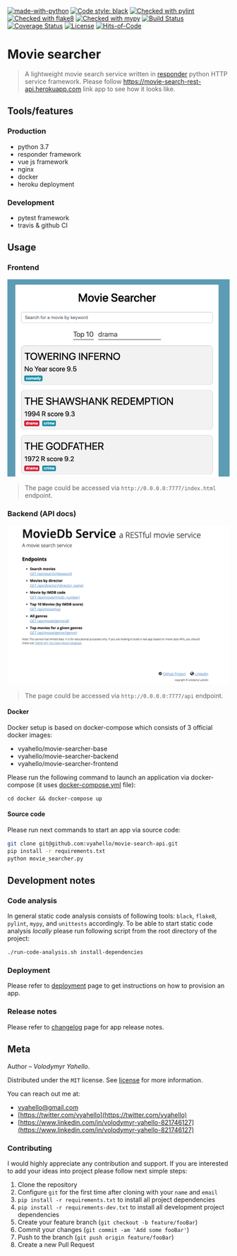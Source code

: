 [![made-with-python](https://img.shields.io/badge/Made%20with-Python-1f425f.svg)](https://www.python.org/)
[![Code style: black](https://img.shields.io/badge/code%20style-black-000000.svg)](https://github.com/psf/black)
[![Checked with pylint](https://img.shields.io/badge/pylint-checked-blue)](https://www.pylint.org)
[![Checked with flake8](https://img.shields.io/badge/flake8-checked-blue)](http://flake8.pycqa.org/)
[![Checked with mypy](http://www.mypy-lang.org/static/mypy_badge.svg)](http://mypy-lang.org/)
[![Build Status](https://travis-ci.org/vyahello/movie-search-api.svg?branch=master)](https://travis-ci.org/vyahello/movie-search-api)
[![Coverage Status](https://coveralls.io/repos/github/vyahello/movie-search-api/badge.svg?branch=master)](https://coveralls.io/github/vyahello/movie-search-api?branch=master)
[![License](https://img.shields.io/badge/license-MIT-green.svg)](LICENSE.md)
[![Hits-of-Code](https://hitsofcode.com/github/vyahello/movie-search-api)](https://hitsofcode.com/view/github/vyahello/movie-search-api)

# Movie searcher
> A lightweight movie search service written in [responder](http://python-responder.org/en/latest/) python HTTP service framework. 
> Please follow https://movie-search-rest-api.herokuapp.com link app to see how it looks like.

## Tools/features

### Production
- python 3.7
- responder framework
- vue js framework
- nginx
- docker 
- heroku deployment

### Development
- pytest framework
- travis & github CI

## Usage

### Frontend

![Screenshot](static/screen/web.png)

> The page could be accessed via `http://0.0.0.0:7777/index.html` endpoint.

### Backend (API docs)

![Screenshot](static/screen/api.png)

> The page could be accessed via `http://0.0.0.0:7777/api` endpoint.

#### Docker

Docker setup is based on docker-compose which consists of 3 official docker images:
- vyahello/movie-searcher-base
- vyahello/movie-searcher-backend  
- vyahello/movie-searcher-frontend

Please run the following command to launch an application via docker-compose (it uses [docker-compose.yml](docker-compose.yml) file):
```docker
cd docker && docker-compose up
```

#### Source code

Please run next commands to start an app via source code:
```bash
git clone git@github.com:vyahello/movie-search-api.git
pip install -r requirements.txt
python movie_searcher.py
```

## Development notes

### Code analysis
In general static code analysis consists of following tools: `black`, `flake8`, `pylint`, `mypy`, and `unittests` accordingly.
To be able to start static code analysis _locally_ please run following script from the root directory of the project:
```bash
./run-code-analysis.sh install-dependencies
```

### Deployment
Please refer to [deployment](DEPLOYMENT.md) page to get instructions on how to provision an app.

### Release notes
Please refer to [changelog](CHANGELOG.md) page for app release notes.

## Meta
Author – _Volodymyr Yahello_.

Distributed under the `MIT` license. See [license](LICENSE.md) for more information.

You can reach out me at:
* [vyahello@gmail.com](vyahello@gmail.com)
* [https://twitter.com/vyahello](https://twitter.com/vyahello)
* [https://www.linkedin.com/in/volodymyr-yahello-821746127](https://www.linkedin.com/in/volodymyr-yahello-821746127)

### Contributing
I would highly appreciate any contribution and support. If you are interested to add your ideas into project please follow next simple steps:

1. Clone the repository
2. Configure `git` for the first time after cloning with your `name` and `email`
3. `pip install -r requirements.txt` to install all project dependencies
4. `pip install -r requirements-dev.txt` to install all development project dependencies
5. Create your feature branch (`git checkout -b feature/fooBar`)
6. Commit your changes (`git commit -am 'Add some fooBar'`)
7. Push to the branch (`git push origin feature/fooBar`)
8. Create a new Pull Request
